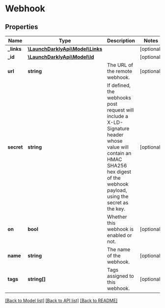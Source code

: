 # Webhook

## Properties
Name | Type | Description | Notes
------------ | ------------- | ------------- | -------------
**_links** | [**\LaunchDarklyApi\Model\Links**](Links.md) |  | [optional] 
**_id** | [**\LaunchDarklyApi\Model\Id**](Id.md) |  | [optional] 
**url** | **string** | The URL of the remote webhook. | [optional] 
**secret** | **string** | If defined, the webhooks post request will include a X-LD-Signature header whose value will contain an HMAC SHA256 hex digest of the webhook payload, using the secret as the key. | [optional] 
**on** | **bool** | Whether this webhook is enabled or not. | [optional] 
**name** | **string** | The name of the webhook. | [optional] 
**tags** | **string[]** | Tags assigned to this webhook. | [optional] 

[[Back to Model list]](../README.md#documentation-for-models) [[Back to API list]](../README.md#documentation-for-api-endpoints) [[Back to README]](../README.md)


